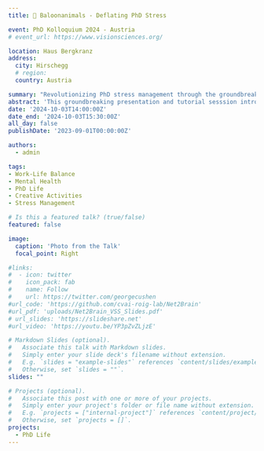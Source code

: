 ```yaml
---
title: 🎈 Baloonanimals - Deflating PhD Stress

event: PhD Kolloquium 2024 - Austria
# event_url: https://www.visionsciences.org/

location: Haus Bergkranz
address:
  city: Hirschegg
  # region: 
  country: Austria

summary: "Revolutionizing PhD stress management through the groundbreaking method of balloon animal creation"
abstract: 'This groundbreaking presentation and tutorial sesssion introduces balloon animals as the premier solution for PhD-related stress management. I demonstrate how the creation of dogs, swords, swans, and many more animals provide immediate dopamine boosts and stress relief. Inflate your joy while deflating your anxiety!'
date: '2024-10-03T14:00:00Z'
date_end: '2024-10-03T15:30:00Z'
all_day: false
publishDate: '2023-09-01T00:00:00Z'

authors:
  - admin

tags:
- Work-Life Balance
- Mental Health
- PhD Life
- Creative Activities
- Stress Management

# Is this a featured talk? (true/false)
featured: false

image:
  caption: 'Photo from the Talk'
  focal_point: Right

#links:
#  - icon: twitter
#    icon_pack: fab
#    name: Follow
#    url: https://twitter.com/georgecushen
#url_code: 'https://github.com/cvai-roig-lab/Net2Brain'
#url_pdf: 'uploads/Net2Brain_VSS_Slides.pdf'
# url_slides: 'https://slideshare.net'
#url_video: 'https://youtu.be/YP3pZvZLjzE'

# Markdown Slides (optional).
#   Associate this talk with Markdown slides.
#   Simply enter your slide deck's filename without extension.
#   E.g. `slides = "example-slides"` references `content/slides/example-slides.md`.
#   Otherwise, set `slides = ""`.
slides: ""

# Projects (optional).
#   Associate this post with one or more of your projects.
#   Simply enter your project's folder or file name without extension.
#   E.g. `projects = ["internal-project"]` references `content/project/deep-learning/index.md`.
#   Otherwise, set `projects = []`.
projects:
  - PhD Life
---
```


<!-- {{% callout note %}}
Click on the **Slides** button above to view the built-in slides feature.
{{% /callout %}}

Slides can be added in a few ways:

- **Create** slides using Hugo Blox Builder's [_Slides_](https://docs.hugoblox.com/reference/content-types/) feature and link using `slides` parameter in the front matter of the talk file
- **Upload** an existing slide deck to `static/` and link using `url_slides` parameter in the front matter of the talk file
- **Embed** your slides (e.g. Google Slides) or presentation video on this page using [shortcodes](https://docs.hugoblox.com/reference/markdown/).

Further event details, including [page elements](https://docs.hugoblox.com/reference/markdown/) such as image galleries, can be added to the body of this page. -->
